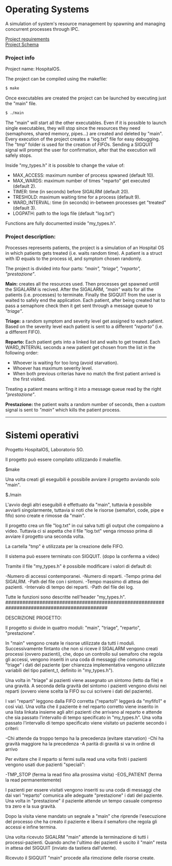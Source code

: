 # Operating Systems


A simulation of system's resource management by spawning and managing concurrent processes through IPC.

[Project requirements](https://github.com/CanobbioE/UNITO/blob/master/SO/progetto_finale15-16.pdf "In Italian")  
[Project Schema](https://github.com/CanobbioE/UNITO/blob/master/SO/schema_progetto.pdf "In Italian")

### Project info

Project name: HospitalOS.

The project can be compiled using the makefile:

```bash
$ make
```

Once executables are created the project can be launched by executing just the "main" file.

```bash
$ ./main
```
The "main" will start all the other executables.
Even if it is possible to launch single executables, they will stop since the resources they need (semaphores, shared memory, pipes...) are created and deleted by "main".
Every execution of the project creates a "log.txt" file for easy debugging.
The "tmp" folder is used for the creation of *FIFO*s.
Sending a SIGQUIT signal will prompt the user for confirmation, after that the execution will safely stops.

Inside "my_types.h" it is possible to change the value of:

- MAX_ACCESS: maximum number of process spwaned (default 10).
- MAX_WARDS: maximum number of times "reparto" get executed (default 2).
- TIMER: time (in seconds) before SIGALRM (default 20).
- TRESHOLD: maximum waiting time for a process (default 9).
- WARD_INTERVAL: time (in seconds) in-between processes get "treated" (default 3).
- LOGPATH: path to the logs file (default "log.txt")

Functions are fully documented inside "my_types.h".


### Project description:

Processes represents patients, the project is a simulation of an Hospital OS in  which patients gets treated (i.e. waits random time). A patient is a struct with ID equals to the process id, and symptom chosen randomly.

The project is divided into four parts: *"main", "triage", "reparto", "prestazione"*.

**Main:** creates all the resources used. Then processes get spawned untill the SIGALARM is recived. After the SIGALARM, *"main"* waits for all the patients (i.e. processes) to terminate. Finally the SIGQUIT from the user is waited to safely end the application. Each patient, after being created hat to pass a semaphore check then it get sent through a message queue to *"triage"*.

**Triage:** a random symptom and severity level get assigned to each patient. Based on the severity level each patient is sent to a different *"reparto"* (i.e. a different FIFO).

**Reparto:** Each patient gets into a linked list and waits to get treated. Each WARD_INTERVAL seconds a new patient get chosen from the list in the following order:

- Whoever is waiting for too long (avoid starvation).
- Whoever has maximum severity level.
- When both previous criterias have no match the first patient arrived is the first visited.

Treating a patient means writing it into a message queue read by the right *"prestazione"*.

**Prestazione:** the patient waits a random number of seconds, then a custom signal is sent to *"main"* which kills the patient process.

---

# Sistemi operativi
Progetto HospitalOS, Laboratorio SO.

Il progetto può essere compilato utilizzando il makefile.

$make

Una volta creati gli eseguibili è possibile avviare il progetto avviando solo "main".

$./main

L'avvio degli altri eseguibili è effettuato da "main", tuttavia è possibile avviarli singolarmente, tuttavia si noti che le risorse (semafori, code, pipe e fifo) sono create e rimosse da "main".

Il progetto crea un file "log.txt" in cui salva tutti gli output che compaiono a video. Tuttavia ci si aspetta che il file "log.txt" venga rimosso prima di avviare il progetto una seconda volta.

La cartella "tmp" è utilizzata per la creazione delle FIFO.

Il sistema può essere terminato con SIGQUIT. (dopo la conferma a video)

Tramite il file "my_types.h" è possibile modificare i valori di default di:

-Numero di accessi contemporanei. -Numero di reparti. -Tempo prima del SIGALRM. -Path del file con i sintomi. -Tempo massimo di attesa dei pazienti. -Intervalo di tempo dei reparti. -Path del file dei log.

Tutte le funzioni sono descritte nell'header "my_types.h". ############################################################################################

DESCRIZIONE PROGETTO:

Il progetto si divide in quattro moduli: "main", "triage", "reparto", "prestazione".

In "main" vengono create le risorse utilizzate da tutti i moduli. Successivamente fintanto che non si riceve il SIGALARM vengono creati processi (ovvero pazienti), che, dopo un controllo sul semaforo che regola gli accessi, vengono inseriti in una coda di messaggi che comunica a "triage" i dati del paziente (per chiarezza implementativa vengono utilizzate variabili del tipo patient_t, definito in "my_types.h").

Una volta in "triage" ai pazienti viene assegnato un sintomo (letto da file) e una gravità. A seconda della gravità del sintomo i pazienti vengono divisi nei reparti (ovvero viene scelta la FIFO su cui scrivere i dati del paziente).

I vari "reparti" leggono dalla FIFO corretta ("reparto1" leggerà da "myfifo1" e così via). Una volta che il paziente è nel reparto corretto viene inserito in una lista linkata insieme agli altri pazienti che arrivano al reparto e attende che sia passato l'intervallo di tempo specificato in "my_types.h". Una volta passato l'intervallo di tempo specificato viene visitato un paziente secondo i criteri:

-Chi attende da troppo tempo ha la precedenza (evitare starvation) -Chi ha gravità maggiore ha la precedenza -A parità di gravità si va in ordine di arrivo

Per evitare che il reparto si fermi sulla read una volta finiti i pazienti vengono usati due pazienti "speciali":

-TMP_STOP (ferma la read fino alla prossima visita) -EOS_PATIENT (ferma la read permanentemente)

I pazienti per essere visitati vengono inseriti su una coda di messaggi che dai vari "reparto" comunica alle adeguate "prestazione" i dati del paziente. Una volta in "prestazione" il paziente attende un tempo casuale compreso tra zero e la sua gravità.

Dopo la visita viene mandato un segnale a "main" che riprende l'esecuzione del processo che ha creato il paziente e libera il semaforo che regola gli accessi e infine termina.

Una volta ricevuto SIGALRM "main" attende la terminazione di tutti i processi-pazienti. Quando anche l'ultimo dei pazienti è uscito il "main" resta in attesa del SIGQUIT (inviato da tastiera dall'utente).

Ricevuto il SIGQUIT "main" procede alla rimozione delle risorse create.
